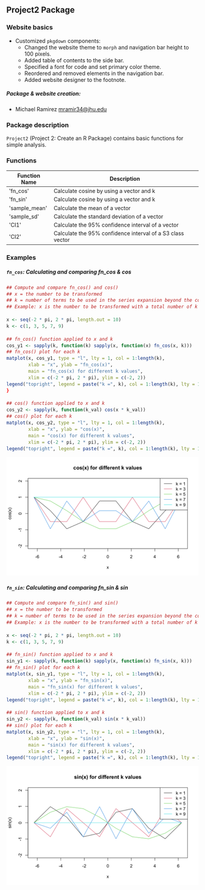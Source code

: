 ## Project2 Package

### Website basics
- Customized `pkgdown` components:
  - Changed the website theme to `morph` and navigation bar height to 100 pixels.
  - Added table of contents to the side bar.
  - Specified a font for code and set primary color theme.
  - Reordered and removed elements in the navigation bar.
  - Added website designer to the footnote.


##### Package & website creation:
- Michael Ramirez <mramir34@jhu.edu>

### Package description

`Project2` (Project 2: Create an R Package) contains basic functions for simple analysis. 

### Functions

| Function Name               | Description                                                               |
|-----------------------------|---------------------------------------------------------------------------|
| 'fn_cos'               | Calculate cosine by using a vector and k              |
| 'fn_sin'               | Calculate cosine by using a vector and k              |
| 'sample_mean'               | Calculate the mean of a vector             |
| 'sample_sd'               | Calculate the standard deviation of a vector             |
| 'CI1'               | Calculate the 95% confidence interval of a vector              |
| 'CI2'               | Calculate the 95% confidence interval of a S3 class vector              |


### Examples
##### `fn_cos`: Calculating and comparing fn_cos & cos

```r
## Compute and compare fn_cos() and cos()
## x = the number to be transformed 
## k = number of terms to be used in the series expansion beyond the constant 1
## Example: x is the number to be transformed with a total number of k terms to be used in the series expansion for cos.

x <- seq(-2 * pi, 2 * pi, length.out = 10)
k <- c(1, 3, 5, 7, 9)

## fn_cos() function applied to x and k
cos_y1 <- sapply(k, function(k) sapply(x, function(x) fn_cos(x, k)))
## fn_cos() plot for each k 
matplot(x, cos_y1, type = "l", lty = 1, col = 1:length(k),
        xlab = "x", ylab = "fn_cos(x)",
        main = "fn_cos(x) for different k values",
        xlim = c(-2 * pi, 2 * pi), ylim = c(-2, 2))
legend("topright", legend = paste("k =", k), col = 1:length(k), lty = 1)
}

## cos() function applied to x and k
cos_y2 <- sapply(k, function(k_val) cos(x * k_val))
## cos() plot for each k
matplot(x, cos_y2, type = "l", lty = 1, col = 1:length(k),
        xlab = "x", ylab = "cos(x)",
        main = "cos(x) for different k values",
        xlim = c(-2 * pi, 2 * pi), ylim = c(-2, 2))
legend("topright", legend = paste("k =", k), col = 1:length(k), lty = 1)
```

![](man/figures/example1.png)


##### `fn_sin`: Calculating and comparing fn_sin & sin

```r
## Compute and compare fn_sin() and sin()
## x = the number to be transformed 
## k = number of terms to be used in the series expansion beyond the constant 1
## Example: x is the number to be transformed with a total number of k terms to be used in the series expansion for sine.

x <- seq(-2 * pi, 2 * pi, length.out = 10)
k <- c(1, 3, 5, 7, 9)

## fn_sin() function applied to x and k
sin_y1 <- sapply(k, function(k) sapply(x, function(x) fn_sin(x, k)))
## fn_sin() plot for each k 
matplot(x, sin_y1, type = "l", lty = 1, col = 1:length(k),
        xlab = "x", ylab = "fn_sin(x)",
        main = "fn_sin(x) for different k values",
        xlim = c(-2 * pi, 2 * pi), ylim = c(-2, 2))
legend("topright", legend = paste("k =", k), col = 1:length(k), lty = 1)

## sin() function applied to x and k
sin_y2 <- sapply(k, function(k_val) sin(x * k_val))
## sin() plot for each k 
matplot(x, sin_y2, type = "l", lty = 1, col = 1:length(k),
        xlab = "x", ylab = "sin(x)",
        main = "sin(x) for different k values",
        xlim = c(-2 * pi, 2 * pi), ylim = c(-2, 2))
legend("topright", legend = paste("k =", k), col = 1:length(k), lty = 1)
```

![](man/figures/example2.png)
